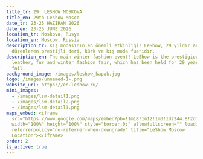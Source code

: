 ```yaml
---
title_tr: 29. LESHOW MOSKOVA
title_en: 29th Leshow Mosco
date_tr: 23-25 ​​HAZİRAN 2026
date_en: 23-25 ​​JUNE 2026
location_tr: Moskova, Rusya
location_en: Moscow, Russia
description_tr: Kış modasının en önemli etkinliği! LeShow, 29 yıldır aralıksız
  düzenlenen prestijli deri, kürk ve kış moda fuarıdır.
description_en: The main winter fashion event! LeShow is the prestigious
  leather, fur and winter fashion fair, which has been held for 29 years without
  fail.
background_image: /images/leshow_kapak.jpg
logo: /images/unnamed-1-.png
website_url: https://en.leshow.ru/
mini_images:
  - /images/lsm-detail1.png
  - /images/lsm-detail2.png
  - /images/lsm-detail3.png
maps_embed: <iframe
  src="https://www.google.com/maps/embed?pb=!1m18!1m12!1m3!1d2244.8!2d37.6156!3d55.7558!2m3!1f0!2f0!3f0!3m2!1i1024!2i768!4f13.1!3m3!1m2!1s0x46b54a50b315e573%3A0xa886bf5a3d9b2e68!2sCrocus%20Expo%2C%20Moscow%2C%20Russia!5e0!3m2!1sen!2str!4v1640000000000!5m2!1sen!2str"
  width="100%" height="100%" style="border:0;" allowfullscreen="" loading="lazy"
  referrerpolicy="no-referrer-when-downgrade" title="LeShow Moscow
  Location"></iframe>
order: 2
is_active: true
---
```

